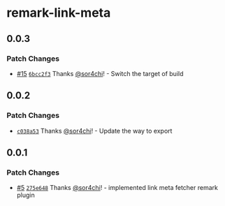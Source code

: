 # remark-link-meta

## 0.0.3

### Patch Changes

- [#15](https://github.com/sor4chi/unified-plugins/pull/15) [`6bcc2f3`](https://github.com/sor4chi/unified-plugins/commit/6bcc2f3d08152fecaad07f18b501dfb23083b12c) Thanks [@sor4chi](https://github.com/sor4chi)! - Switch the target of build

## 0.0.2

### Patch Changes

- [`c038a53`](https://github.com/sor4chi/unified-plugins/commit/c038a534728bed538a765b7c5b58664609d9ec01) Thanks [@sor4chi](https://github.com/sor4chi)! - Update the way to export

## 0.0.1

### Patch Changes

- [#5](https://github.com/sor4chi/unified-plugins/pull/5) [`275e648`](https://github.com/sor4chi/unified-plugins/commit/275e6486fe95f9d90daa9b764fe1cd56b2a9acda) Thanks [@sor4chi](https://github.com/sor4chi)! - implemented link meta fetcher remark plugin
